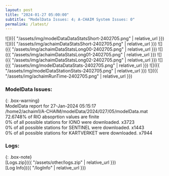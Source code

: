 ```yaml
---
layout: post
title: "2024-01-27 05:00:00"
subtitle: "ModelData Issues: 4; A-CHAIM System Issues: 0"
permalink: /latest/
---
```


![]({{ "/assets/img/modelDataDataStatsShort-2402705.png" | relative_url }})
![]({{ "/assets/img/achaimDataStatsShort-2402705.png" | relative_url }})
![]({{ "/assets/img/achaimDataStatsLong00-2402705.png" | relative_url }})
![]({{ "/assets/img/achaimDataStatsLong01-2402705.png" | relative_url }})
![]({{ "/assets/img/achaimDataStatsLong02-2402705.png" | relative_url }})
![]({{ "/assets/img/modelDataDataStats-2402705.png" | relative_url }})
![]({{ "/assets/img/modelDataStationStats-2402705.png" | relative_url }})
![]({{ "/assets/img/achaimRunTime-2402705.png" | relative_url }})


### ModelData Issues:  
  
{: .box-warning}  
 ModelData report for 27-Jan-2024 05:15:17   
 /home2/achaim1/A-CHAIM/modelData/2024/027/05/modelData.mat   
 72.6748% of RIO absoprtion values are finite   
 0% of all possible stations for IONO were downloaded. x3723   
 0% of all possible stations for SENTINEL were downloaded. x1443   
 0% of all possible stations for KARTVERKET were downloaded. x7944   
  


### Logs:  
  
{: .box-note}  
[Logs.zip]({{ "/assets/other/logs.zip" | relative_url }})  
[Log Info]({{ "/logInfo" | relative_url }})  
